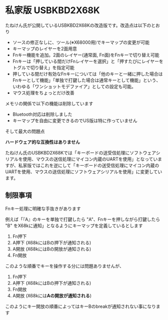 # 私家版 USBKBD2X68K

たねけん氏が公開しているUSBKBD2X68Kの改造版です。改造点は以下のとおり

- ソースの修正なしに、ツール(※X68000用)でキーマップの変更が可能
- キーマップのレイヤーを2面用意
- Fnキー機能を追加。2面のレイヤー(通常面, Fn面)をFnキーで切り替え可能
- Fnキーは「押している間だけFnレイヤーを選択」と「押すたびにレイヤーをトグルで切り替え」を指定可能
- 押している間だけ有効なFnキーについては「他のキーと一緒に押した場合はFnキーとして機能」「単独で打鍵した場合は通常キーとして機能」という、いわゆる「ワンショットモデファイア」としての設定も可能。
- マウス処理をちょっとだけ改善


メモリの関係で以下の機能は削除しています

- Bluetooth対応は削除しました
- キーマップを自由に変更できるのでUS版は特に作っていません

そして最大の問題点

**ハードウェア的な互換性はありません**

たねけん氏のUSBKBD2X68Kでは「キーボードの送受信処理にソフトウェアシリアルを使用、マウスの送信処理にマイコン内蔵のUARTを使用」となっていますが、私家版ではこれを逆にして「キーボードの送受信処理にマイコン内蔵のUARTを使用、マウスの送信処理にソフトウェアシリアルを使用」に変更しています。


## 制限事項

Fnキー処理に明確な手抜きがあります

例えば「『A』のキーを単独で打鍵したら "A"、Fnキーを押しながら打鍵したら "B" をX68kに通知」となるようにキーマップを定義しているとします

1. Fn押下
2. A押下 (X68kにはBの押下が通知される)
3. A開放 (X68kにはBの開放が通知される)
4. Fn開放

このような順番でキーを操作する分には問題ありませんが、

1. Fn押下
2. A押下 (X68kにはBの押下が通知される)
3. Fn開放
4. A開放 (X68kには**Aの開放が通知される**)

このようにキー開放の順番によってはキーBのbreakが通知されない事になります
